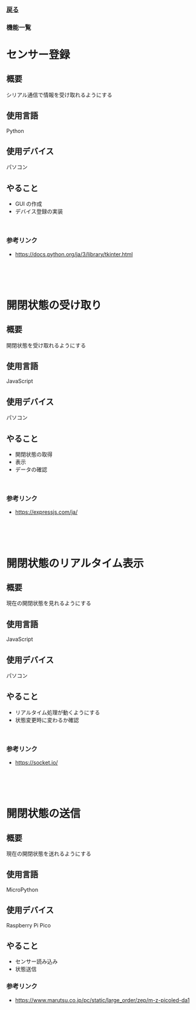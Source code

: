 ### [戻る](./detail.md)

### 機能一覧

# センサー登録

## 概要

シリアル通信で情報を受け取れるようにする

## 使用言語

Python

## 使用デバイス

パソコン

## やること

- GUI の作成
- デバイス登録の実装

<br>

### 参考リンク

- https://docs.python.org/ja/3/library/tkinter.html

<br><br><br>

# 開閉状態の受け取り

## 概要

開閉状態を受け取れるようにする

## 使用言語

JavaScript

## 使用デバイス

パソコン

## やること

- 開閉状態の取得
- 表示
- データの確認

<br>

### 参考リンク

- https://expressjs.com/ja/

<br><br><br>

# 開閉状態のリアルタイム表示

## 概要

現在の開閉状態を見れるようにする

## 使用言語

JavaScript

## 使用デバイス

パソコン

## やること

- リアルタイム処理が動くようにする
- 状態変更時に変わるか確認

<br>

### 参考リンク

- https://socket.io/

<br><br><br>

# 開閉状態の送信

## 概要

現在の開閉状態を送れるようにする

## 使用言語

MicroPython

## 使用デバイス

Raspberry Pi Pico

## やること

- センサー読み込み
- 状態送信

### 参考リンク

- https://www.marutsu.co.jp/pc/static/large_order/zep/m-z-picoled-da1

<br><br><br>
